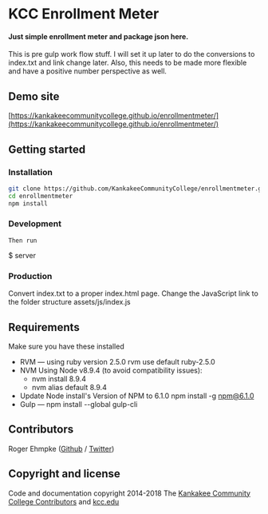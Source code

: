 # KCC Enrollment Meter

#### Just simple enrollment meter and package json here.
This is pre gulp work flow stuff. I will set it up later to do the conversions to index.txt and link change later.
Also, this needs to be made more flexible and have a positive number perspective as well.

## Demo site
[https://kankakeecommunitycollege.github.io/enrollmentmeter/](https://kankakeecommunitycollege.github.io/enrollmentmeter/)

## Getting started

### Installation

```sh
git clone https://github.com/KankakeeCommunityCollege/enrollmentmeter.git
cd enrollmentmeter
npm install
````

### Development
	Then run 
  $ server

### Production

 Convert index.txt to a proper index.html page. Change the JavaScript link to the folder structure assets/js/index.js

## Requirements

Make sure you have these installed

- RVM — using ruby version 2.5.0 rvm use default ruby-2.5.0
- NVM Using Node v8.9.4 (to avoid compatibility issues):
  - nvm install 8.9.4
  - nvm alias default 8.9.4
- Update Node install's Version of NPM to 6.1.0 npm install -g npm@6.1.0
- Gulp — npm install --global gulp-cli

## Contributors

Roger Ehmpke ([Github](https://github.com/rehmpke) / [Twitter](http://twitter.com/rehmpke))

## Copyright and license

Code and documentation copyright 2014-2018 The [Kankakee Community College Contributors](#Contributors) and [kcc.edu](http://www.kcc.edu)
